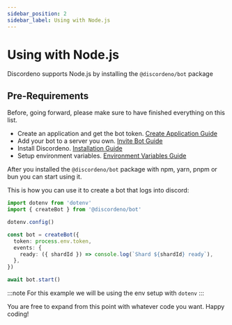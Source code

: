 ```yaml
---
sidebar_position: 2
sidebar_label: Using with Node.js
---
```


# Using with Node.js

Discordeno supports Node.js by installing the `@discordeno/bot` package

## Pre-Requirements

Before, going forward, please make sure to have finished everything on this list.

- Create an application and get the bot token. [Create Application Guide](../beginner/token)
- Add your bot to a server you own. [Invite Bot Guide](../beginner/inviting)
- Install Discordeno. [Installation Guide](../getting-started.md)
- Setup environment variables. [Environment Variables Guide](../beginner/env)

After you installed the `@discordeno/bot` package with npm, yarn, pnpm or bun you can start using it.

This is how you can use it to create a bot that logs into discord:

```ts
import dotenv from 'dotenv'
import { createBot } from '@discordeno/bot'

dotenv.config()

const bot = createBot({
  token: process.env.token,
  events: {
    ready: ({ shardId }) => console.log(`Shard ${shardId} ready`),
  },
})

await bot.start()
```

:::note
For this example we will be using the env setup with `dotenv`
:::

You are free to expand from this point with whatever code you want. Happy coding!
